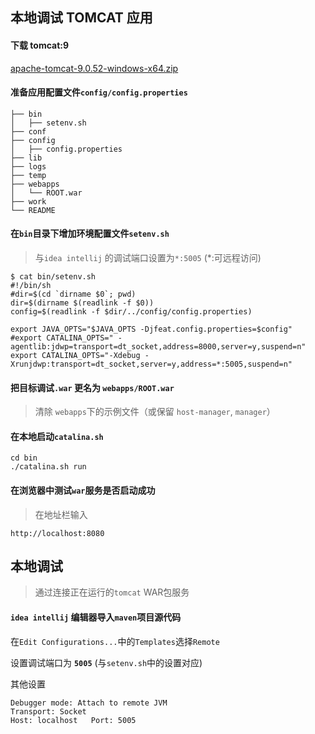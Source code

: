 ## 本地调试 TOMCAT 应用

#### 下载 tomcat:9
[apache-tomcat-9.0.52-windows-x64.zip](https://dlcdn.apache.org/tomcat/tomcat-9/v9.0.52/bin/apache-tomcat-9.0.52-windows-x64.zip)

#### 准备应用配置文件`config/config.properties`
```
├── bin
│   ├── setenv.sh
├── conf
├── config
│   ├── config.properties
├── lib
├── logs
├── temp
├── webapps
│   └── ROOT.war
├── work
└── README
```

#### 在`bin`目录下增加环境配置文件`setenv.sh`
> 与`idea intellij` 的调试端口设置为`*:5005` (*:<PORT>可远程访问)
> 
```
$ cat bin/setenv.sh
#!/bin/sh
#dir=$(cd `dirname $0`; pwd)
dir=$(dirname $(readlink -f $0))
config=$(readlink -f $dir/../config/config.properties)

export JAVA_OPTS="$JAVA_OPTS -Djfeat.config.properties=$config"
#export CATALINA_OPTS=" -agentlib:jdwp=transport=dt_socket,address=8000,server=y,suspend=n"
export CATALINA_OPTS="-Xdebug -Xrunjdwp:transport=dt_socket,server=y,address=*:5005,suspend=n"
```

#### 把目标调试`.war` 更名为 `webapps/ROOT.war`
> 清除 `webapps`下的示例文件（或保留 `host-manager`, `manager`）


#### 在本地启动`catalina.sh`
```
cd bin
./catalina.sh run
```

#### 在浏览器中测试`war`服务是否启动成功
> 在地址栏输入
```
http://localhost:8080
```


## 本地调试
> 通过连接正在运行的`tomcat` WAR包服务


#### `idea intellij` 编辑器导入`maven`项目源代码
在`Edit Configurations...`中的`Templates`选择`Remote`
>
设置调试端口为 **`5005`** (与`setenv.sh`中的设置对应)


其他设置
```
Debugger mode: Attach to remote JVM
Transport: Socket
Host: localhost   Port: 5005
```
